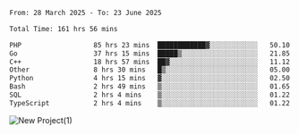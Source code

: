 
<!--START_SECTION:waka-->

```txt
From: 28 March 2025 - To: 23 June 2025

Total Time: 161 hrs 56 mins

PHP                  85 hrs 23 mins  ████████████▓░░░░░░░░░░░░   50.10 %
Go                   37 hrs 15 mins  █████▒░░░░░░░░░░░░░░░░░░░   21.85 %
C++                  18 hrs 57 mins  ██▓░░░░░░░░░░░░░░░░░░░░░░   11.12 %
Other                8 hrs 30 mins   █▒░░░░░░░░░░░░░░░░░░░░░░░   05.00 %
Python               4 hrs 15 mins   ▓░░░░░░░░░░░░░░░░░░░░░░░░   02.50 %
Bash                 2 hrs 49 mins   ▒░░░░░░░░░░░░░░░░░░░░░░░░   01.65 %
SQL                  2 hrs 4 mins    ▒░░░░░░░░░░░░░░░░░░░░░░░░   01.22 %
TypeScript           2 hrs 4 mins    ▒░░░░░░░░░░░░░░░░░░░░░░░░   01.22 %
```

<!--END_SECTION:waka-->

![New Project(1)](https://github.com/user-attachments/assets/ca397c4b-527a-4830-9802-b71a2622b058)

<!--
![91IYheGYbCL](https://github.com/user-attachments/assets/81d7ee5b-489d-41a0-a545-5872971bd286)
-->
